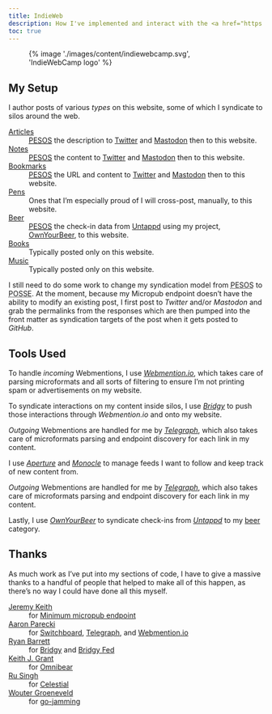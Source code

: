 ```yaml
---
title: IndieWeb
description: How I've implemented and interact with the <a href="https://indieweb.org">IndieWeb</a>.
toc: true
---
```


<figure>
    {% image './images/content/indiewebcamp.svg', 'IndieWebCamp logo' %}
</figure>

## My Setup

I author posts of various *types* on this website, some of which I syndicate to silos around the web.

<dl>
    <dt><a href="/articles/">Articles</a></dt>
    <dd><a href="https://indieweb.org/PESOS" rel="external"><abbr title="Publish Elsewhere, Syndicate on Own Site">PESOS</abbr></a> the description to <a href="https://twitter.com/{{ author.twitter }}" rel="external">Twitter</a> and <a href="https://{{ author.mastodon.split('@') | last }}/users/{{ author.mastodon.split('@') | first }}" rel="external">Mastodon</a> then to this website.</dd>
    <dt><a href="/notes/">Notes</a></dt>
    <dd><a href="https://indieweb.org/PESOS" rel="external"><abbr title="Publish Elsewhere, Syndicate on Own Site">PESOS</abbr></a> the content to <a href="https://twitter.com/{{ author.twitter }}" rel="external">Twitter</a> and <a href="https://{{ author.mastodon.split('@') | last }}/users/{{ author.mastodon.split('@') | first }}" rel="external">Mastodon</a> then to this website.</dd>
    <dt><a href="/bookmarks/">Bookmarks</a></dt>
    <dd><a href="https://indieweb.org/PESOS" rel="external"><abbr title="Publish Elsewhere, Syndicate on Own Site">PESOS</abbr></a> the URL and content to <a href="https://twitter.com/{{ author.twitter }}" rel="external">Twitter</a> and <a href="https://{{ author.mastodon.split('@') | last }}/users/{{ author.mastodon.split('@') | first }}" rel="external">Mastodon</a> then to this website.</dd>
    <dt><a href="/code/">Pens</a></dt>
    <dd>Ones that I’m especially proud of I will cross-post, manually, to this website.</dd>
    <dt><a href="/beer/">Beer</a></dt>
    <dd><a href="https://indieweb.org/PESOS" rel="external"><abbr title="Publish Elsewhere, Syndicate on Own Site">PESOS</abbr></a> the check-in data from <a href="https://untappd.com" rel="external">Untappd</a> using my project, <a href="https://ownyourbeer.chrisburnell.com" rel="external">OwnYourBeer</a>, to this website.</dd>
    <dt><a href="/books/">Books</a></dt>
    <dd>Typically posted only on this website.</dd>
    <dt><a href="/music/">Music</a></dt>
    <dd>Typically posted only on this website.</dd>
</dl>

I still need to do some work to change my syndication model from <abbr title="Publish Elsewhere, Syndicate on Own Site">PESOS</abbr> to <abbr title="Publish on Own Site, Syndicate Elsewhere">POSSE</abbr>. At the moment, because my Micropub endpoint doesn’t have the ability to modify an existing post, I first post to *Twitter* and/or *Mastodon* and grab the permalinks from the responses which are then pumped into the front matter as syndication targets of the post when it gets posted to *GitHub*.

## Tools Used

To handle *incoming* Webmentions, I use *[Webmention.io](https://webmention.io)*, which takes care of parsing microformats and all sorts of filtering to ensure I’m not printing spam or advertisements on my website.

To syndicate interactions on my content inside silos, I use *[Bridgy](https://brid.gy)* to push those interactions through *Webmention.io* and onto my website.

*Outgoing* Webmentions are handled for me by *[Telegraph](https://telegraph.p3k.io)*, which also takes care of microformats parsing and endpoint discovery for each link in my content.

I use *[Aperture](https://aperture.p3k.io/)* and *[Monocle](https://monocle.p3k.io/)* to manage feeds I want to follow and keep track of new content from.

*Outgoing* Webmentions are handled for me by *[Telegraph](https://telegraph.p3k.io)*, which also takes care of microformats parsing and endpoint discovery for each link in my content.

Lastly, I use *[OwnYourBeer](https://ownyourbeer.chrisburnell.com)* to syndicate check-ins from *[Untappd](https://untappd.com)* to my [beer](/beer) category</a>.

## Thanks

As much work as I’ve put into my sections of code, I have to give a massive thanks to a handful of people that helped to make all of this happen, as there’s no way I could have done all this myself.

<dl>
    <dt><a href="https://adactio.com" rel="external">Jeremy Keith</a></dt>
    <dd>for <a href="https://gist.github.com/adactio/8168e6b78da7b16a4644" rel="external">Minimum micropub endpoint</a></dd>
    <dt><a href="https://aaronparecki.com" rel="external">Aaron Parecki</a></dt>
    <dd>for <a href="https://switchboard.p3k.io" rel="external">Switchboard</a>, <a href="https://telegraph.p3k.io" rel="external">Telegraph</a>, and <a href="https://webmention.io" rel="external">Webmention.io</a></dd>
    <dt><a href="https://snarfed.org" rel="external">Ryan Barrett</a></dt>
    <dd>for <a href="https://brid.gy" rel="external">Bridgy</a> and <a href="https://fed.brid.gy" rel="external">Bridgy Fed</a></dd>
    <dt><a href="https://keithjgrant.com/" rel="external">Keith J. Grant</a></dt>
    <dd>for <a href="https://omnibear.com/" rel="external">Omnibear</a></dd>
    <dt><a href="https://rusingh.com" rel="external">Ru Singh</a></dt>
    <dd>for <a href="https://gocelestial.herokuapp.com" rel="external">Celestial</a></dd>
    <dt><a href="https://brainbaking.com" rel="external">Wouter Groeneveld</a></dt>
    <dd>for <a href="https://git.brainbaking.com/wgroeneveld/go-jamming" rel="external">go-jamming</a></dd>
</dl>
